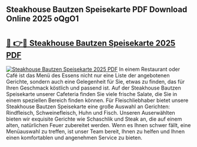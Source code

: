 ## Steakhouse Bautzen Speisekarte PDF Download Online 2025 oQgO1

# <h2><a href="http://gc9hrg.nevu.top/?p=Steakhouse+Bautzen+Speisekarte">🔗 👉🔴 Steakhouse Bautzen Speisekarte 2025 PDF</a></h2>

[![Steakhouse Bautzen Speisekarte 2025 PDF](https://i.imgur.com/dBaPXMq.png)](http://gc9hrg.nevu.top/?p=Steakhouse+Bautzen+Speisekarte)
In einem Restaurant oder Café ist das Menü des Essens nicht nur eine Liste der angebotenen Gerichte, sondern auch eine Gelegenheit für Sie, etwas zu finden, das für Ihren Geschmack köstlich und passend ist. Auf der Steakhouse Bautzen Speisekarte unserer Cafeteria finden Sie viele frische Salate, die Sie in einem speziellen Bereich finden können. Für Fleischliebhaber bietet unsere Steakhouse Bautzen Speisekarte eine große Auswahl an Gerichten: Rindfleisch, Schweinefleisch, Huhn und Fisch. Unseren Auserwählten bieten wir exquisite Gerichte wie Schaschlik und Steak an, die auf einem alten, natürlichen Feuer zubereitet werden. Wenn es Ihnen schwer fällt, eine Menüauswahl zu treffen, ist unser Team bereit, Ihnen zu helfen und Ihnen einen komfortablen und angenehmen Service zu bieten.
